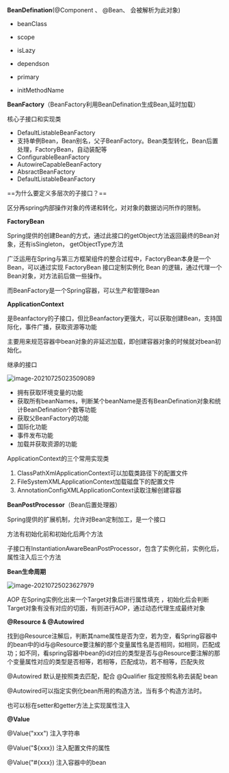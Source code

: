  **BeanDefination**(@Component 、 @Bean、 <bean/>会被解析为此对象)

- beanClass

- scope

- isLazy

- dependson

- primary

- initMethodName

**BeanFactory**（BeanFactory利用BeanDefination生成Bean,延时加载）

核心子接口和实现类

- DefaultListableBeanFactory
- 支持单例Bean，Bean别名，父子BeanFactory。Bean类型转化，Bean后置处理，FactoryBean，自动装配等
- ConfigurableBeanFactory
- AutowireCapableBeanFactory
- AbsractBeanFactory
- DefaultListableBeanFactory

==为什么要定义多层次的子接口？==

区分再spring内部操作对象的传递和转化，对对象的数据访问所作的限制。

**FactoryBean**

Spring提供的创建Bean的方式，通过此接口的getObject方法返回最终的Bean对象，还有isSingleton， getObjectType方法

广泛运用在Spring与第三方框架组件的整合过程中，FactoryBean本身是一个Bean，可以通过实现 FactoryBean 接口定制实例化 Bean 的逻辑，通过代理一个Bean对象，对方法前后做一些操作。

而BeanFactory是一个Spring容器，可以生产和管理Bean

**ApplicationContext**

是Beanfactory的子接口，但比Beanfactory更强大，可以获取创建Bean，支持国际化，事件广播，获取资源等功能

主要用来规范容器中bean对象的非延迟加载，即创建容器对象的时候就对bean初始化。

继承的接口

![image-20210725023509089](E:\学习笔记\typora\img\image-20210725023509089.png)

- 拥有获取环境变量的功能
- 获取所有beanNames，判断某个beanName是否有BeanDefination对象和统计BeanDefination个数等功能
- 获取父BeanFactory的功能
- 国际化功能
- 事件发布功能
- 加载并获取资源的功能

ApplicationContext的三个常用实现类

1. ClassPathXmlApplicationContext可以加载类路径下的配置文件
2. FileSystemXMLApplicationContext加载磁盘下的配置文件
3. AnnotationConfigXMLApplicationContext读取注解创建容器

**BeanPostProcessor**（Bean后置处理器）

Spring提供的扩展机制，允许对Bean定制加工，是一个接口

方法有初始化前和初始化后两个方法

子接口有InstantiationAwareBeanPostProcessor，包含了实例化前，实例化后，属性注入后三个方法

**Bean生命周期**

![image-20210725023627979](E:\学习笔记\typora\img\image-20210725023627979.png)

AOP  在Spring实例化出来一个Target对象后进行属性填充 ，初始化后会判断Target对象有没有对应的切面，有则进行AOP，通过动态代理生成最终对象

**@Resource & @Autowired**

找到@Resource注解后，判断其name属性是否为空，若为空，看Spring容器中的bean中的id与@Resource要注解的那个变量属性名是否相同，如相同，匹配成功；如不同，看spring容器中bean的id对应的类型是否与@Resource要注解的那个变量属性对应的类型是否相等，若相等，匹配成功，若不相等，匹配失败

@Autowired 默认是按照类去匹配，配合 @Qualifier 指定按照名称去装配 bean

@Autowired可以指定实例化bean所用的构造方法，当有多个构造方法时。

也可以标在setter和getter方法上实现属性注入

**@Value**

@Value("xxx") 注入字符串

@Value("${xxx}) 注入配置文件的属性

@Value("#{xxx}) 注入容器中的bean

